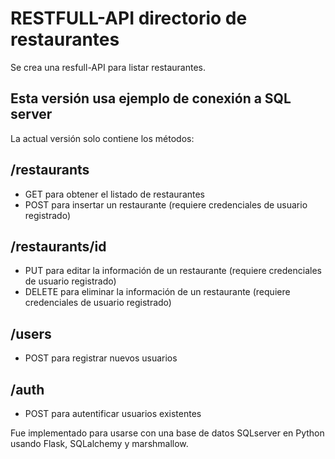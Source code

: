 # RESTFULL-API directorio de restaurantes
Se crea una resfull-API para listar restaurantes.

## Esta versión usa ejemplo de conexión a SQL server
La actual versión solo contiene los métodos: 
## /restaurants
* GET para obtener el listado de restaurantes
* POST para insertar un restaurante (requiere credenciales de usuario registrado)
## /restaurants/id
* PUT para editar la información de un restaurante (requiere credenciales de usuario registrado)
* DELETE para eliminar la información de un restaurante (requiere credenciales de usuario registrado)
## /users
* POST para registrar nuevos usuarios
## /auth
* POST para autentificar usuarios existentes

Fue implementado para usarse con una base de datos SQLserver en Python usando Flask, SQLalchemy y marshmallow.